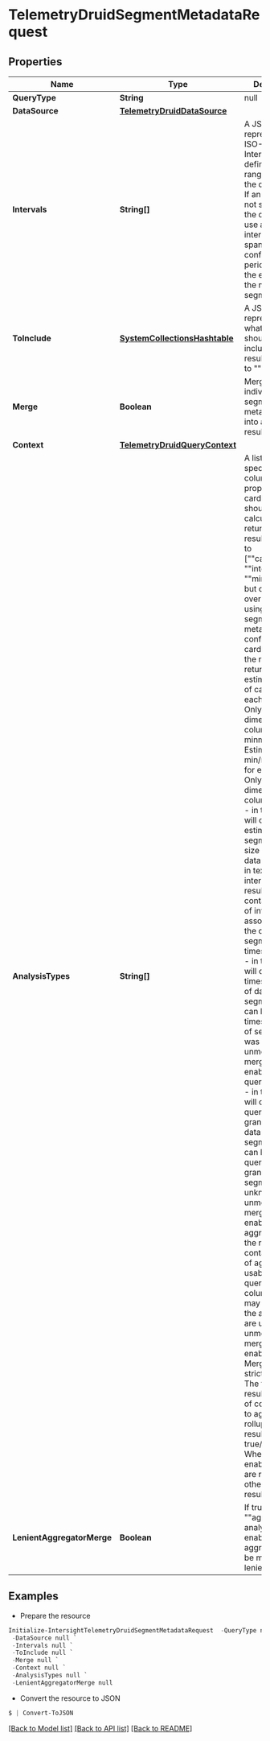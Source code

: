 # TelemetryDruidSegmentMetadataRequest
## Properties

Name | Type | Description | Notes
------------ | ------------- | ------------- | -------------
**QueryType** | **String** | null | 
**DataSource** | [**TelemetryDruidDataSource**](TelemetryDruidDataSource.md) |  | 
**Intervals** | **String[]** | A JSON Object representing ISO-8601 Intervals. This defines the time ranges to run the query over. If an interval is not specified, the query will use a default interval that spans a configurable period before the end time of the most recent segment. | [optional] 
**ToInclude** | [**SystemCollectionsHashtable**](.md) | A JSON Object representing what columns should be included in the result. Defaults to &quot;&quot;all&quot;&quot;. | [optional] 
**Merge** | **Boolean** | Merge all individual segment metadata results into a single result. | [optional] 
**Context** | [**TelemetryDruidQueryContext**](TelemetryDruidQueryContext.md) |  | [optional] 
**AnalysisTypes** | **String[]** | A list of Strings specifying what column properties (e.g. cardinality, size) should be calculated and returned in the result. Defaults to [&quot;&quot;cardinality&quot;&quot;, &quot;&quot;interval&quot;&quot;, &quot;&quot;minmax&quot;&quot;], but can be overridden with using the segment metadata query config. * cardinality - in the result will return the estimated floor of cardinality for each column. Only relevant for dimension columns. * minmax - Estimated min/max values for each column. Only relevant for dimension columns. * size - in the result will contain the estimated total segment byte size as if the data were stored in text format. * intervals - in the result will contain the list of intervals associated with the queried segments. * timestampSpec - in the result will contain timestampSpec of data stored in segments. This can be null if timestampSpec of segments was unknown or unmergeable (if merging is enabled). * queryGranularity - in the result will contain query granularity of data stored in segments. This can be null if query granularity of segments was unknown or unmergeable (if merging is enabled). * aggregators - in the result will contain the list of aggregators usable for querying metric columns. This may be null if the aggregators are unknown or unmergeable (if merging is enabled). Merging can be strict or lenient. The form of the result is a map of column name to aggregator. * rollup - in the result is true/false/null. When merging is enabled, if some are rollup, others are not, result is null. | [optional] 
**LenientAggregatorMerge** | **Boolean** | If true, and if the &quot;&quot;aggregators&quot;&quot; analysisType is enabled, aggregators will be merged leniently. | [optional] 

## Examples

- Prepare the resource
```powershell
Initialize-IntersightTelemetryDruidSegmentMetadataRequest  -QueryType null `
 -DataSource null `
 -Intervals null `
 -ToInclude null `
 -Merge null `
 -Context null `
 -AnalysisTypes null `
 -LenientAggregatorMerge null
```

- Convert the resource to JSON
```powershell
$ | Convert-ToJSON
```

[[Back to Model list]](../README.md#documentation-for-models) [[Back to API list]](../README.md#documentation-for-api-endpoints) [[Back to README]](../README.md)

